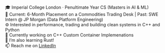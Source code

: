 <!--### Hi there 👋-->

<!--
**Vivian-Lopez/Vivian-Lopez** is a ✨ _special_ ✨ repository because its `README.md` (this file) appears on your GitHub profile.

Here are some ideas to get you started:

- 🔭 I’m currently working on ...
- 🌱 I’m currently learning ...
- 👯 I’m looking to collaborate on ...
- 🤔 I’m looking for help with ...
- 💬 Ask me about ...
- 📫 How to reach me: ...
- 😄 Pronouns: ...
- ⚡ Fun fact: ...
-->
<!-- - A full-stack project I'm currently working on is a wallpaper generator that uses GANs to create unique wallpapers. -->

🎓 Imperial College London · Penultimate Year CS (Masters in AI & ML)  
💼 Current: 6-Month Placement on a Commodities Trading Desk | Past: SWE Intern @ JP Morgan (Data Platform Engineering)  
⚙️ Interested in performance, trading and building clean systems in C++ and Python  
🔭 Currently working on C++ Custom Container Implemenations   
🌱 I’m also learning Rust!   
📫 Reach me on [LinkedIn](https://www.linkedin.com/in/vivian-l-7a4293243/)     
